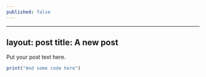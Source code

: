 ```yaml
---
published: false
---
```


---
layout: post
title: A new post
---

Put your post text here.


```R
print("And some code here")
```
